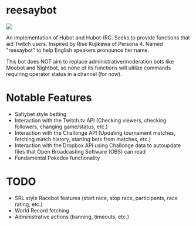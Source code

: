 reesaybot
=========
![](http://sega-addicts.com/wp-content/uploads/2014/04/20140416-195909_2105128-rise_kujikawa.jpg)

An implementation of Hubot and Hubot-IRC. Seeks to provide functions that aid Twitch users. Inspired by Rise Kujikawa of Persona 4. Named "reesaybot" to help English speakers pronounce her name.

This bot does NOT aim to replace administrative/moderation bots like Moobot and Nightbot, so none of its functions will utilize commands requiring operator status in a channel (for now). 

Notable Features
=========
* Saltybet style betting
* Interaction with the Twitch.tv API (Checking viewers, checking followers, changing game/status, etc.)
* Interaction with the Challonge API (Updating tournament matches, fetching match history, starting bets from matches, etc.)
* Interaction with the Dropbox API using Challonge data to autoupdate files that Open Broadcasting Software (OBS) can read
* Fundamental Pokedex functionality

TODO
=========
* SRL style Racebot features (start race, stop race, participants, race rating, etc.)
* World Record fetching
* Administrative actions (banning, timeouts, etc.)

